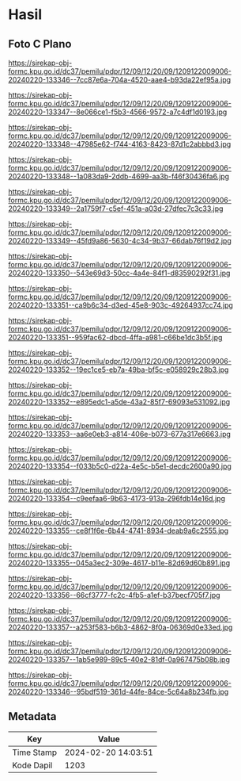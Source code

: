 # Hasil

## Foto C Plano

https://sirekap-obj-formc.kpu.go.id/dc37/pemilu/pdpr/12/09/12/20/09/1209122009006-20240220-133346--7cc87e6a-704a-4520-aae4-b93da22ef95a.jpg

https://sirekap-obj-formc.kpu.go.id/dc37/pemilu/pdpr/12/09/12/20/09/1209122009006-20240220-133347--8e066ce1-f5b3-4566-9572-a7c4df1d0193.jpg

https://sirekap-obj-formc.kpu.go.id/dc37/pemilu/pdpr/12/09/12/20/09/1209122009006-20240220-133348--47985e62-f744-4163-8423-87d1c2abbbd3.jpg

https://sirekap-obj-formc.kpu.go.id/dc37/pemilu/pdpr/12/09/12/20/09/1209122009006-20240220-133348--1a083da9-2ddb-4699-aa3b-f46f30436fa6.jpg

https://sirekap-obj-formc.kpu.go.id/dc37/pemilu/pdpr/12/09/12/20/09/1209122009006-20240220-133349--2a1759f7-c5ef-451a-a03d-27dfec7c3c33.jpg

https://sirekap-obj-formc.kpu.go.id/dc37/pemilu/pdpr/12/09/12/20/09/1209122009006-20240220-133349--45fd9a86-5630-4c34-9b37-66dab76f19d2.jpg

https://sirekap-obj-formc.kpu.go.id/dc37/pemilu/pdpr/12/09/12/20/09/1209122009006-20240220-133350--543e69d3-50cc-4a4e-84f1-d83590292f31.jpg

https://sirekap-obj-formc.kpu.go.id/dc37/pemilu/pdpr/12/09/12/20/09/1209122009006-20240220-133351--ca9b6c34-d3ed-45e8-903c-49264937cc74.jpg

https://sirekap-obj-formc.kpu.go.id/dc37/pemilu/pdpr/12/09/12/20/09/1209122009006-20240220-133351--959fac62-dbcd-4ffa-a981-c66be1dc3b5f.jpg

https://sirekap-obj-formc.kpu.go.id/dc37/pemilu/pdpr/12/09/12/20/09/1209122009006-20240220-133352--19ec1ce5-eb7a-49ba-bf5c-e058929c28b3.jpg

https://sirekap-obj-formc.kpu.go.id/dc37/pemilu/pdpr/12/09/12/20/09/1209122009006-20240220-133352--e895edc1-a5de-43a2-85f7-69093e531092.jpg

https://sirekap-obj-formc.kpu.go.id/dc37/pemilu/pdpr/12/09/12/20/09/1209122009006-20240220-133353--aa6e0eb3-a814-406e-b073-677a317e6663.jpg

https://sirekap-obj-formc.kpu.go.id/dc37/pemilu/pdpr/12/09/12/20/09/1209122009006-20240220-133354--f033b5c0-d22a-4e5c-b5e1-decdc2600a90.jpg

https://sirekap-obj-formc.kpu.go.id/dc37/pemilu/pdpr/12/09/12/20/09/1209122009006-20240220-133354--c9eefaa6-9b63-4173-913a-296fdb14e16d.jpg

https://sirekap-obj-formc.kpu.go.id/dc37/pemilu/pdpr/12/09/12/20/09/1209122009006-20240220-133355--ce8f1f6e-6b44-4741-8934-deab9a6c2555.jpg

https://sirekap-obj-formc.kpu.go.id/dc37/pemilu/pdpr/12/09/12/20/09/1209122009006-20240220-133355--045a3ec2-309e-4617-b11e-82d69d60b891.jpg

https://sirekap-obj-formc.kpu.go.id/dc37/pemilu/pdpr/12/09/12/20/09/1209122009006-20240220-133356--66cf3777-fc2c-4fb5-a1ef-b37becf705f7.jpg

https://sirekap-obj-formc.kpu.go.id/dc37/pemilu/pdpr/12/09/12/20/09/1209122009006-20240220-133357--a253f583-b6b3-4862-8f0a-06369d0e33ed.jpg

https://sirekap-obj-formc.kpu.go.id/dc37/pemilu/pdpr/12/09/12/20/09/1209122009006-20240220-133357--1ab5e989-89c5-40e2-81df-0a967475b08b.jpg

https://sirekap-obj-formc.kpu.go.id/dc37/pemilu/pdpr/12/09/12/20/09/1209122009006-20240220-133346--95bdf519-361d-44fe-84ce-5c64a8b234fb.jpg


## Metadata

| Key        | Value               |
| ---------- | ------------------- |
| Time Stamp | 2024-02-20 14:03:51 |
| Kode Dapil | 1203                |



